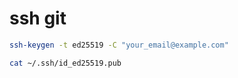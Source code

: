 # ssh git


```bash
ssh-keygen -t ed25519 -C "your_email@example.com"
```
```bash
cat ~/.ssh/id_ed25519.pub
```